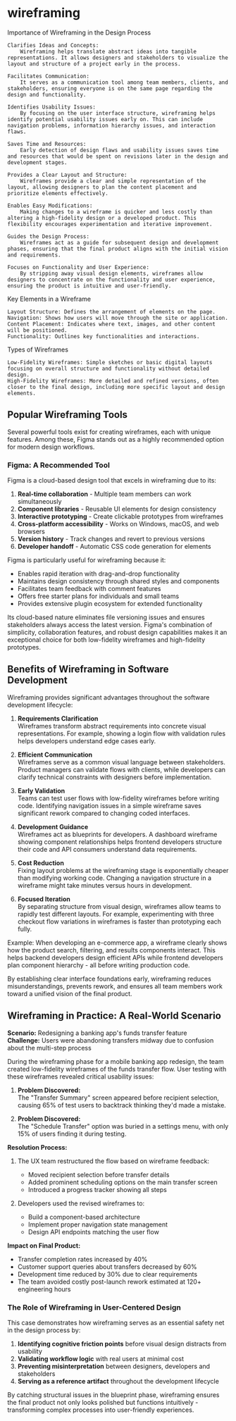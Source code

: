 # wireframing

Importance of Wireframing in the Design Process

    Clarifies Ideas and Concepts:
        Wireframing helps translate abstract ideas into tangible representations. It allows designers and stakeholders to visualize the layout and structure of a project early in the process.

    Facilitates Communication:
        It serves as a communication tool among team members, clients, and stakeholders, ensuring everyone is on the same page regarding the design and functionality.

    Identifies Usability Issues:
        By focusing on the user interface structure, wireframing helps identify potential usability issues early on. This can include navigation problems, information hierarchy issues, and interaction flaws.

    Saves Time and Resources:
        Early detection of design flaws and usability issues saves time and resources that would be spent on revisions later in the design and development stages.

    Provides a Clear Layout and Structure:
        Wireframes provide a clear and simple representation of the layout, allowing designers to plan the content placement and prioritize elements effectively.

    Enables Easy Modifications:
        Making changes to a wireframe is quicker and less costly than altering a high-fidelity design or a developed product. This flexibility encourages experimentation and iterative improvement.

    Guides the Design Process:
        Wireframes act as a guide for subsequent design and development phases, ensuring that the final product aligns with the initial vision and requirements.

    Focuses on Functionality and User Experience:
        By stripping away visual design elements, wireframes allow designers to concentrate on the functionality and user experience, ensuring the product is intuitive and user-friendly.

Key Elements in a Wireframe

    Layout Structure: Defines the arrangement of elements on the page.
    Navigation: Shows how users will move through the site or application.
    Content Placement: Indicates where text, images, and other content will be positioned.
    Functionality: Outlines key functionalities and interactions.
Types of Wireframes

    Low-Fidelity Wireframes: Simple sketches or basic digital layouts focusing on overall structure and functionality without detailed design.
    High-Fidelity Wireframes: More detailed and refined versions, often closer to the final design, including more specific layout and design elements.

## Popular Wireframing Tools

Several powerful tools exist for creating wireframes, each with unique features. Among these, Figma stands out as a highly recommended option for modern design workflows.

### Figma: A Recommended Tool

Figma is a cloud-based design tool that excels in wireframing due to its:

1. **Real-time collaboration** - Multiple team members can work simultaneously
2. **Component libraries** - Reusable UI elements for design consistency
3. **Interactive prototyping** - Create clickable prototypes from wireframes
4. **Cross-platform accessibility** - Works on Windows, macOS, and web browsers
5. **Version history** - Track changes and revert to previous versions
6. **Developer handoff** - Automatic CSS code generation for elements

Figma is particularly useful for wireframing because it:
- Enables rapid iteration with drag-and-drop functionality
- Maintains design consistency through shared styles and components
- Facilitates team feedback with comment features
- Offers free starter plans for individuals and small teams
- Provides extensive plugin ecosystem for extended functionality

Its cloud-based nature eliminates file versioning issues and ensures stakeholders always access the latest version. Figma's combination of simplicity, collaboration features, and robust design capabilities makes it an exceptional choice for both low-fidelity wireframes and high-fidelity prototypes.

## Benefits of Wireframing in Software Development

Wireframing provides significant advantages throughout the software development lifecycle:

1. **Requirements Clarification**  
   Wireframes transform abstract requirements into concrete visual representations. For example, showing a login flow with validation rules helps developers understand edge cases early.

2. **Efficient Communication**  
   Wireframes serve as a common visual language between stakeholders. Product managers can validate flows with clients, while developers can clarify technical constraints with designers before implementation.

3. **Early Validation**  
   Teams can test user flows with low-fidelity wireframes before writing code. Identifying navigation issues in a simple wireframe saves significant rework compared to changing coded interfaces.

4. **Development Guidance**  
   Wireframes act as blueprints for developers. A dashboard wireframe showing component relationships helps frontend developers structure their code and API consumers understand data requirements.

5. **Cost Reduction**  
   Fixing layout problems at the wireframing stage is exponentially cheaper than modifying working code. Changing a navigation structure in a wireframe might take minutes versus hours in development.

6. **Focused Iteration**  
   By separating structure from visual design, wireframes allow teams to rapidly test different layouts. For example, experimenting with three checkout flow variations in wireframes is faster than prototyping each fully.

Example: When developing an e-commerce app, a wireframe clearly shows how the product search, filtering, and results components interact. This helps backend developers design efficient APIs while frontend developers plan component hierarchy - all before writing production code.

By establishing clear interface foundations early, wireframing reduces misunderstandings, prevents rework, and ensures all team members work toward a unified vision of the final product.


## Wireframing in Practice: A Real-World Scenario

**Scenario:** Redesigning a banking app's funds transfer feature  
**Challenge:** Users were abandoning transfers midway due to confusion about the multi-step process

During the wireframing phase for a mobile banking app redesign, the team created low-fidelity wireframes of the funds transfer flow. User testing with these wireframes revealed critical usability issues:

1. **Problem Discovered:**  
   The "Transfer Summary" screen appeared before recipient selection, causing 65% of test users to backtrack thinking they'd made a mistake.

2. **Problem Discovered:**  
   The "Schedule Transfer" option was buried in a settings menu, with only 15% of users finding it during testing.

**Resolution Process:**
1. The UX team restructured the flow based on wireframe feedback:
   - Moved recipient selection before transfer details
   - Added prominent scheduling options on the main transfer screen
   - Introduced a progress tracker showing all steps

2. Developers used the revised wireframes to:
   - Build a component-based architecture
   - Implement proper navigation state management
   - Design API endpoints matching the user flow

**Impact on Final Product:**
- Transfer completion rates increased by 40%
- Customer support queries about transfers decreased by 60%
- Development time reduced by 30% due to clear requirements
- The team avoided costly post-launch rework estimated at 120+ engineering hours

### The Role of Wireframing in User-Centered Design
This case demonstrates how wireframing serves as an essential safety net in the design process by:
1. **Identifying cognitive friction points** before visual design distracts from usability
2. **Validating workflow logic** with real users at minimal cost
3. **Preventing misinterpretation** between designers, developers and stakeholders
4. **Serving as a reference artifact** throughout the development lifecycle

By catching structural issues in the blueprint phase, wireframing ensures the final product not only looks polished but functions intuitively - transforming complex processes into user-friendly experiences.
